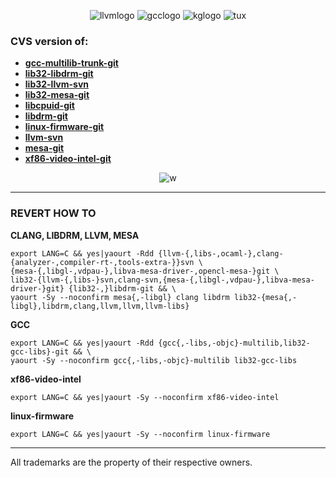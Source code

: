 
<p align="center">
  <img src="http://llvm.org/img/LLVM-Logo-Derivative-1.png" alt="llvmlogo"/> <img src="https://upload.wikimedia.org/wikipedia/commons/5/5e/GNU_Compiler_Collection_logo.png" alt="gcclogo"/> <img src="http://i.imgur.com/EHhmbsZ.jpg" alt="kglogo"/> <img src="http://members.shaw.ca/golinux/0.0/logomed.128.png" alt="tux"/>
</p>

### CVS version of:

- [**gcc-multilib-trunk-git**](https://github.com/FadeMind/archpkgbuilds/tree/master/AUR/bleeding-edge/gcc-multilib-trunk-git) <br/>
- [**lib32-libdrm-git**](https://github.com/FadeMind/archpkgbuilds/tree/master/AUR/bleeding-edge/lib32-libdrm-git) <br/>
- [**lib32-llvm-svn**](https://github.com/FadeMind/archpkgbuilds/tree/master/AUR/bleeding-edge/lib32-llvm-svn) <br/>
- [**lib32-mesa-git**](https://github.com/FadeMind/archpkgbuilds/tree/master/AUR/bleeding-edge/lib32-mesa-git) <br/>
- [**libcpuid-git**](https://github.com/FadeMind/archpkgbuilds/tree/master/AUR/bleeding-edge/libcpuid-git) <br/>
- [**libdrm-git**](https://github.com/FadeMind/archpkgbuilds/tree/master/AUR/bleeding-edge/libdrm-git) <br/>
- [**linux-firmware-git**](https://github.com/FadeMind/archpkgbuilds/tree/master/AUR/bleeding-edge/linux-firmware-git) <br/>
- [**llvm-svn**](https://github.com/FadeMind/archpkgbuilds/tree/master/AUR/bleeding-edge/llvm-svn) <br/>
- [**mesa-git**](https://github.com/FadeMind/archpkgbuilds/tree/master/AUR/bleeding-edge/mesa-git) <br/>
- [**xf86-video-intel-git**](https://github.com/FadeMind/archpkgbuilds/tree/master/AUR/bleeding-edge/xf86-video-intel-git) <br/>

<p align="center"><img src="http://i.imgur.com/SN9esDt.png" alt="w"/></p>
<hr/>

### REVERT HOW TO ###

**CLANG, LIBDRM, LLVM, MESA**

    export LANG=C && yes|yaourt -Rdd {llvm-{,libs-,ocaml-},clang-{analyzer-,compiler-rt-,tools-extra-}}svn \
    {mesa-{,libgl-,vdpau-},libva-mesa-driver-,opencl-mesa-}git \
    lib32-{llvm-{,libs-}svn,clang-svn,{mesa-{,libgl-,vdpau-},libva-mesa-driver-}git} {lib32-,}libdrm-git && \
    yaourt -Sy --noconfirm mesa{,-libgl} clang libdrm lib32-{mesa{,-libgl},libdrm,clang,llvm,llvm,llvm-libs}

**GCC**

    export LANG=C && yes|yaourt -Rdd {gcc{,-libs,-objc}-multilib,lib32-gcc-libs}-git && \
    yaourt -Sy --noconfirm gcc{,-libs,-objc}-multilib lib32-gcc-libs

**xf86-video-intel**

    export LANG=C && yes|yaourt -Sy --noconfirm xf86-video-intel
    
**linux-firmware**

    export LANG=C && yes|yaourt -Sy --noconfirm linux-firmware 

<hr/>

All trademarks are the property of their respective owners.
